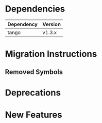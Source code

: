 Dependencies
============

Dependency | Version
-----------|---------
tango      | v1.3.x

Migration Instructions
======================

Removed Symbols
---------------

Deprecations
============

New Features
============


